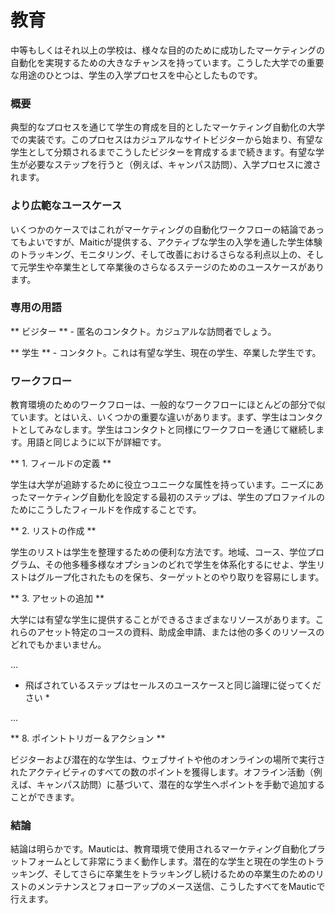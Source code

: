 # 教育

中等もしくはそれ以上の学校は、様々な目的のために成功したマーケティングの自動化を実現するための大きなチャンスを持っています。こうした大学での重要な用途のひとつは、学生の入学プロセスを中心としたものです。

### 概要

典型的なプロセスを通じて学生の育成を目的としたマーケティング自動化の大学での実装です。このプロセスはカジュアルなサイトビジターから始まり、有望な学生として分類されるまでこうしたビジターを育成するまで続きます。有望な学生が必要なステップを行うと（例えば、キャンパス訪問）、入学プロセスに渡されます。

### より広範なユースケース

いくつかのケースではこれがマーケティングの自動化ワークフローの結論であってもよいですが、Maiticが提供する、アクティブな学生の入学を通した学生体験のトラッキング、モニタリング、そして改善におけるさらなる利点以上の、そして元学生や卒業生として卒業後のさらなるステージのためのユースケースがあります。

### 専用の用語

** ビジター ** - 匿名のコンタクト。カジュアルな訪問者でしょう。

** 学生 ** - コンタクト。これは有望な学生、現在の学生、卒業した学生です。


### ワークフロー
教育環境のためのワークフローは、一般的なワークフローにほとんどの部分で似ています。とはいえ、いくつかの重要な違いがあります。まず、学生はコンタクトとしてみなします。学生はコンタクトと同様にワークフローを通じて継続します。用語と同じように以下が詳細です。

** 1. フィールドの定義 **

学生は大学が追跡するために役立つユニークな属性を持っています。ニーズにあったマーケティング自動化を設定する最初のステップは、学生のプロファイルのためにこうしたフィールドを作成することです。

** 2. リストの作成 **

学生のリストは学生を整理するための便利な方法です。地域、コース、学位プログラム、その他多種多様なオプションのどれで学生を体系化するにせよ、学生リストはグループ化されたものを保ち、ターゲットとのやり取りを容易にします。

** 3. アセットの追加 **

大学には有望な学生に提供することができるさまざまなリソースがあります。これらのアセット特定のコースの資料、助成金申請、または他の多くのリソースのどれでもかまいません。

...

* 飛ばされているステップはセールスのユースケースと同じ論理に従ってください *

...

** 8. ポイントトリガー＆アクション **

ビジターおよび潜在的な学生は、ウェブサイトや他のオンラインの場所で実行されたアクティビティのすべての数のポイントを獲得します。オフライン活動（例えば、キャンパス訪問）に基づいて、潜在的な学生へポイントを手動で追加することができます。

### 結論

結論は明らかです。Mauticは、教育環境で使用されるマーケティング自動化プラットフォームとして非常にうまく動作します。潜在的な学生と現在の学生のトラッキング、そしてさらに卒業生をトラッキングし続けるための卒業生のためのリストのメンテナンスとフォローアップのメース送信、こうしたすべてをMauticで行えます。

